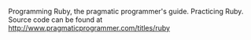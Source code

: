 Programming Ruby, the pragmatic programmer's guide. Practicing Ruby.
Source code can be found at http://www.pragmaticprogrammer.com/titles/ruby


